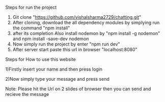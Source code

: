 Steps for run the project
1) Git clone "https://github.com/vishalsharma2729/chatting.git"
2) After cloning, download the all dependency modules by simplying run the command "npm install"
3) after its completion Also install nodemon by "npm install -g nodemon" and npm install -save-dev nodemon
4) Now simply run the project by enter "npm run dev"
5) After server start paste this url in browser "localhost:8080"




Steps for How to use this website

1)Firstly insert your name and then press login

2)Now simply type your message and press send


Note: Please hit the Url on 2 slides of browser then you can send and recieve the message

